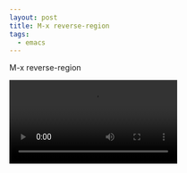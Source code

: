 ```yaml
---
layout: post
title: M-x reverse-region
tags:
  - emacs
---
```


M-x reverse-region

<video controls autoplay>
  <source src="/public/videos/757503925104709632.mp4" type="video/mp4">
    Sorry your browser does not support the video tag, maybe time to upgrade?
</video>
